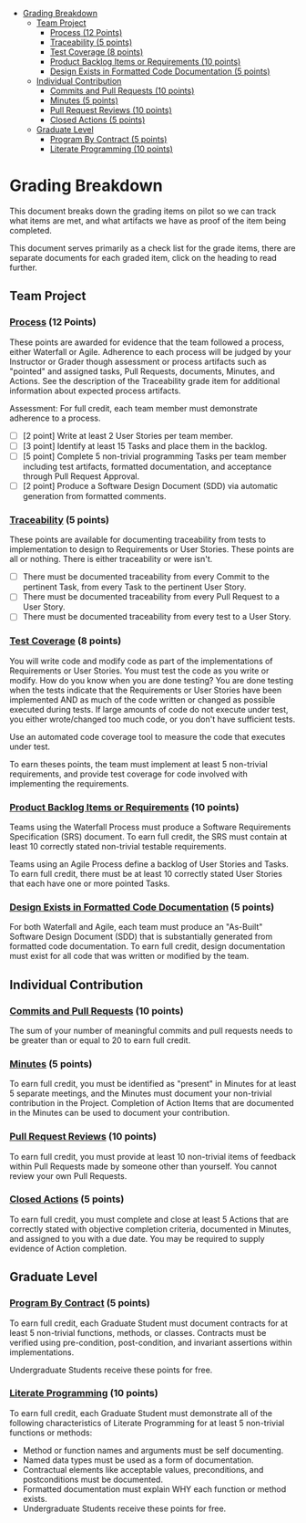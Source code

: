 - [Grading Breakdown](#grading-breakdown)
  * [Team Project](#team-project)
    + [Process (12 Points)](#process-12-points)
    + [Traceability (5 points)](#traceability-5-points)
    + [Test Coverage (8 points)](#test-coverage-8-points)
    + [Product Backlog Items or Requirements (10 points)](#product-backlog-items-or-requirements-10-points)
    + [Design Exists in Formatted Code Documentation (5 points)](#design-exists-in-formatted-code-documentation-5-points)
  * [Individual Contribution](#individual-contribution)
    + [Commits and Pull Requests (10 points)](#commits-and-pull-requests-10-points)
    + [Minutes (5 points)](#minutes-5-points)
    + [Pull Request Reviews (10 points)](#pull-request-reviews-10-points)
    + [Closed Actions (5 points)](#closed-actions-5-points)
  * [Graduate Level](#graduate-level)
    + [Program By Contract (5 points)](#program-by-contract-5-points)
    + [Literate Programming (10 points)](#literate-programming-10-points)

# Grading Breakdown

This document breaks down the grading items on pilot so we can track what items are met, and what artifacts we have as proof of the item being completed.

This document serves primarily as a check list for the grade items, there are separate documents for each graded item, click on the heading to read further.

## Team Project

### [Process](./process.md) (12 Points)

These points are awarded for evidence that the team followed a process, either Waterfall or Agile. Adherence to each process will be judged by your Instructor or Grader though assessment or process artifacts such as "pointed" and assigned tasks, Pull Requests, documents, Minutes, and Actions. See the description of the Traceability grade item for additional information about expected process artifacts.

Assessment: For full credit, each team member must demonstrate adherence to a process.

- [ ] [2 point] Write at least 2 User Stories per team member.
- [ ] [3 point] Identify at least 15 Tasks and place them in the backlog.
- [ ] [5 point] Complete 5 non-trivial programming Tasks per team member including test artifacts, formatted documentation, and acceptance through Pull Request Approval.
- [ ] [2 point] Produce a Software Design Document (SDD) via automatic generation from formatted comments.

### [Traceability](./traceability.md) (5 points)

These points are available for documenting traceability from tests to implementation to design to Requirements or User Stories. These points are all or nothing. There is either traceability or were isn't.

- [ ] There must be documented traceability from every Commit to the pertinent Task, from every Task to the pertinent User Story.
- [ ] There must be documented traceability from every Pull Request to a User Story.
- [ ] There must be documented traceability from every test to a User Story.

### [Test Coverage](./test_coverage.md) (8 points)

You will write code and modify code as part of the implementations of Requirements or User Stories. You must test the code as you write or modify. How do you know when you are done testing? You are done testing when the tests indicate that the Requirements or User Stories have been implemented AND as much of the code written or changed as possible executed during tests. If large amounts of code do not execute under test, you either wrote/changed too much code, or you don't have sufficient tests.

Use an automated code coverage tool to measure the code that executes under test.

To earn theses points, the team must implement at least 5 non-trivial requirements, and provide test coverage for code involved with implementing the requirements.

### [Product Backlog Items or Requirements](./backlog.md) (10 points)

Teams using the Waterfall Process must produce a Software Requirements Specification (SRS) document. To earn full credit, the SRS must contain at least 10 correctly stated non-trivial testable requirements.

Teams using an Agile Process define a backlog of User Stories and Tasks. To earn full credit, there must be at least 10 correctly stated User Stories that each have one or more pointed Tasks.

### [Design Exists in Formatted Code Documentation](./design.md) (5 points)

For both Waterfall and Agile, each team must produce an "As-Built" Software Design Document (SDD) that is substantially generated from formatted code documentation. To earn full credit, design documentation must exist for all code that was written or modified by the team.


## Individual Contribution

### [Commits and Pull Requests](./pull_request.md) (10 points)

The sum of your number of meaningful commits and pull requests needs to be greater than or equal to 20 to earn full credit.

### [Minutes](./minutes.md) (5 points)

To earn full credit, you must be identified as "present" in Minutes for at least 5 separate meetings, and the Minutes must document your non-trivial contribution in the Project. Completion of Action Items that are documented in the Minutes can be used to document your contribution.

### [Pull Request Reviews](./reviews.md) (10 points)

To earn full credit, you must provide at least 10 non-trivial items of feedback within Pull Requests made by someone other than yourself. You cannot review your own Pull Requests.

### [Closed Actions](./closed_actions.md) (5 points)

To earn full credit, you must complete and close at least 5 Actions that are correctly stated with objective completion criteria, documented in Minutes, and assigned to you with a due date. You may be required to supply evidence of Action completion.

## Graduate Level

### [Program By Contract](./contract.md) (5 points)

To earn full credit, each Graduate Student must document contracts for at least 5 non-trivial functions, methods, or classes. Contracts must be verified using pre-condition, post-condition, and invariant assertions within implementations.

Undergraduate Students receive these points for free.

### [Literate Programming](./literate.md) (10 points)

To earn full credit, each Graduate Student must demonstrate all of the following characteristics of Literate Programming for at least 5 non-trivial functions or methods:

- Method or function names and arguments must be self documenting.
- Named data types must be used as a form of documentation.
- Contractual elements like acceptable values, preconditions, and postconditions must be documented.
- Formatted documentation must explain WHY each function or method exists.
- Undergraduate Students receive these points for free.
